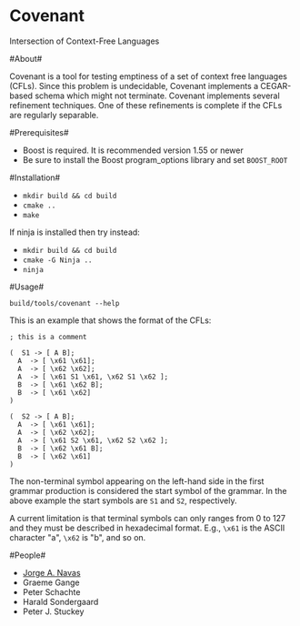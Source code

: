 # Covenant #

Intersection of Context-Free Languages

#About#

Covenant is a tool for testing emptiness of a set of context free
languages (CFLs). Since this problem is undecidable, Covenant
implements a CEGAR-based schema which might not terminate. Covenant
implements several refinement techniques. One of these refinements is
complete if the CFLs are regularly separable.

#Prerequisites#

- Boost is required. It is recommended version 1.55 or newer
- Be sure to install the Boost program_options library and set `BOOST_ROOT`

#Installation#

- `mkdir build && cd build`
- `cmake ..`
- `make`

If ninja is installed then try instead:

- `mkdir build && cd build`
- `cmake -G Ninja ..`
- `ninja`

#Usage#

`build/tools/covenant --help` 

This is an example that shows the format of the CFLs:

    ; this is a comment

    (  S1 -> [ A B]; 
      A  -> [ \x61 \x61]; 
      A  -> [ \x62 \x62]; 
      A  -> [ \x61 S1 \x61, \x62 S1 \x62 ]; 
      B  -> [ \x61 \x62 B]; 
      B  -> [ \x61 \x62]  
    )
    
    (  S2 -> [ A B]; 
      A  -> [ \x61 \x61]; 
      A  -> [ \x62 \x62]; 
      A  -> [ \x61 S2 \x61, \x62 S2 \x62 ]; 
      B  -> [ \x62 \x61 B];
      B  -> [ \x62 \x61]  
    )  

The non-terminal symbol appearing on the left-hand side in the first
grammar production is considered the start symbol of the grammar. In
the above example the start symbols are `S1` and `S2`, respectively.

A current limitation is that terminal symbols can only ranges from 0
to 127 and they must be described in hexadecimal format. E.g., `\x61` is
the ASCII character "a", `\x62` is "b", and so on.

#People#

* [Jorge A. Navas](http://ti.arc.nasa.gov/profile/jorge/)
* Graeme Gange
* Peter Schachte
* Harald Sondergaard
* Peter J. Stuckey